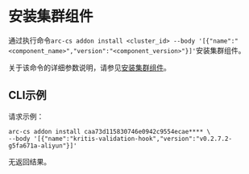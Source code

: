# 安装集群组件

通过执行命令`arc-cs addon install <cluster_id> --body '[{"name":"<component_name>","version":"<component_version>"}]'`安装集群组件。

关于该命令的详细参数说明，请参见[安装集群组件](/intl.zh-CN/API参考/组件/安装集群组件.md)。

## CLI示例

请求示例：

```
arc-cs addon install caa73d115830746e0942c9554ecae**** \
--body '[{"name":"kritis-validation-hook","version":"v0.2.7.2-g5fa671a-aliyun"}]'
```

无返回结果。

